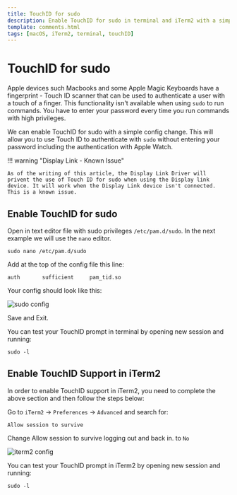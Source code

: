 ```yaml
---
title: TouchID for sudo
description: Enable TouchID for sudo in terminal and iTerm2 with a simple config change.
template: comments.html
tags: [macOS, iTerm2, terminal, touchID]
---
```


# TouchID for sudo

Apple devices such Macbooks and some Apple Magic Keyboards have a fingerprint - Touch ID scanner that can be used to authenticate a user with a touch of a finger. This functionality isn't available when using `sudo` to run commands.
You have to enter your password every time you run commands with high privileges.

We can enable TouchID for sudo with a simple config change. This will allow you to use Touch ID to authenticate with `sudo` without entering your password including the authentication with Apple Watch.

!!! warning "Display Link - Known Issue"

    As of the writing of this article, the Display Link Driver will privent the use of Touch ID for sudo when using the Display link device. It will work when the Display Link device isn't connected. This is a known issue.

## Enable TouchID for sudo

Open in text editor file with sudo privileges `/etc/pam.d/sudo`. In the next example we will use the `nano` editor.

```shell
sudo nano /etc/pam.d/sudo
```

Add at the top of the config file this line:

```shell
auth       sufficient     pam_tid.so
```

Your config should look like this:

![sudo config][sudo-config-img]

Save and Exit.

You can test your TouchID prompt in terminal by opening new session and running:

```shell
sudo -l
```

## Enable TouchID Support in iTerm2

In order to enable TouchID support in iTerm2, you need to complete the above section and then follow the steps below:

Go to `iTerm2` -> `Preferences` -> `Advanced` and search for:

```text
Allow session to survive
```

Change Allow session to survive logging out and back in. to `No`

![iterm2 config][iterm2-config-img]

You can test your TouchID prompt in iTerm2 by opening new session and running:

```shell
sudo -l
```

<!-- appendices -->

<!-- urls -->

<!-- images -->

[sudo-config-img]: /assets/images/fb12505e-efb0-11ec-a168-bb2b078361cc.jpg 'sudo config'
[iterm2-config-img]: /assets/images/1005eba0-efb2-11ec-ae3d-93f62b51db08.jpg 'iterm2 config'

<!--css-->

<!-- end appendices -->
